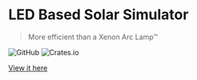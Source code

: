 # LED Based Solar Simulator
> More efficient than a Xenon Arc Lamp™


![GitHub](https://img.shields.io/github/license/Cap1led/documentation)
![Crates.io](https://img.shields.io/crates/v/mdbook)

[View it here](https://cap1led.github.io/documentation/)